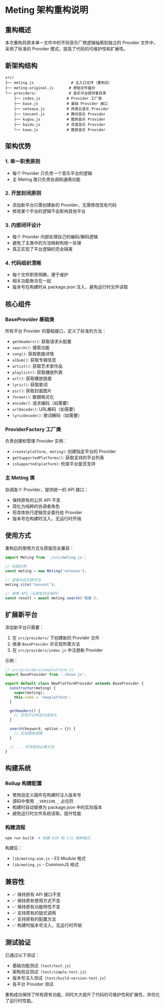 # Meting 架构重构说明

## 重构概述

本次重构将原本单一文件中的不同音乐厂商逻辑抽离到独立的 Provider 文件中，采用了标准的 Provider 模式，提高了代码的可维护性和扩展性。

## 新架构结构

```
src/
├── meting.js                 # 主入口文件（重构后）
├── meting-original.js       # 原始文件备份
└── providers/               # 音乐平台提供者目录
    ├── index.js            # Provider 工厂类
    ├── base.js             # 基础 Provider 接口
    ├── netease.js          # 网易云音乐 Provider
    ├── tencent.js          # 腾讯音乐 Provider
    ├── kugou.js            # 酷狗音乐 Provider
    ├── baidu.js            # 百度音乐 Provider
    └── kuwo.js             # 酷我音乐 Provider
```

## 架构优势

### 1. 单一职责原则
- 每个 Provider 只负责一个音乐平台的逻辑
- 主 Meting 类只负责协调和通用功能

### 2. 开放封闭原则
- 添加新平台只需创建新的 Provider，无需修改现有代码
- 修改某个平台的逻辑不会影响其他平台

### 3. 内部闭环设计
- 每个 Provider 内部处理自己的编码/解码逻辑
- 避免了主类中的方法映射和统一处理
- 真正实现了平台逻辑的完全隔离

### 4. 代码组织清晰
- 每个文件职责明确，便于维护
- 相关功能聚合在一起
- 版本号在构建时从 package.json 注入，避免运行时文件读取

## 核心组件

### BaseProvider 基础类
所有平台 Provider 的基础接口，定义了标准的方法：
- `getHeaders()`: 获取请求头配置
- `search()`: 搜索功能
- `song()`: 获取歌曲详情
- `album()`: 获取专辑信息
- `artist()`: 获取艺术家作品
- `playlist()`: 获取播放列表
- `url()`: 获取播放链接
- `lyric()`: 获取歌词
- `pic()`: 获取封面图片
- `format()`: 数据格式化
- `encode()`: 请求编码（如需要）
- `urlDecode()`: URL解码（如需要）
- `lyricDecode()`: 歌词解码（如需要）

### ProviderFactory 工厂类
负责创建和管理 Provider 实例：
- `create(platform, meting)`: 创建指定平台的 Provider
- `getSupportedPlatforms()`: 获取支持的平台列表
- `isSupported(platform)`: 检查平台是否支持

### 主 Meting 类
协调各个 Provider，提供统一的 API 接口：
- 保持原有的公共 API 不变
- 简化为纯粹的协调者角色
- 将具体执行逻辑完全委托给 Provider
- 版本号在构建时注入，无运行时开销

## 使用方式

重构后的使用方式与原版完全兼容：

```javascript
import Meting from './src/meting.js';

// 创建实例
const meting = new Meting('netease');

// 或者动态切换平台
meting.site('tencent');

// 使用 API（与原版完全相同）
const result = await meting.search('稻香');
```

## 扩展新平台

添加新平台只需要：

1. 在 `src/providers/` 下创建新的 Provider 文件
2. 继承 `BaseProvider` 并实现所需方法
3. 在 `src/providers/index.js` 中注册新 Provider

示例：
```javascript
// src/providers/newplatform.js
import BaseProvider from './base.js';

export default class NewPlatformProvider extends BaseProvider {
  constructor(meting) {
    super(meting);
    this.name = 'newplatform';
  }

  getHeaders() {
    // 实现平台特定的请求头
  }

  search(keyword, option = {}) {
    // 实现搜索逻辑
  }

  // ... 实现其他必需方法
}
```

## 构建系统

### Rollup 构建配置
- 使用自定义插件在构建时注入版本号
- 源码中使用 `__VERSION__` 占位符
- 构建时自动替换为 package.json 中的实际版本
- 避免运行时文件系统读取，提升性能

### 构建流程
```bash
npm run build  # 构建 ESM 和 CJS 两种格式
```

构建后：
- `lib/meting.esm.js` - ES Module 格式
- `lib/meting.js` - CommonJS 格式

## 兼容性

- ✅ 保持原有 API 接口不变
- ✅ 保持原有使用方式不变
- ✅ 保持原有功能特性不变
- ✅ 支持原有的链式调用
- ✅ 支持原有的配置方法
- ✅ 构建时版本号注入，无运行时开销

## 测试验证

已通过以下测试：
- 基础功能测试（`test/test.js`）
- 架构验证测试（`test/simple-test.js`）
- 版本号注入测试（`test/build-version-test.js`）
- 各平台 Provider 测试

重构成功保持了所有原有功能，同时大大提升了代码的可维护性和扩展性，并优化了运行时性能。